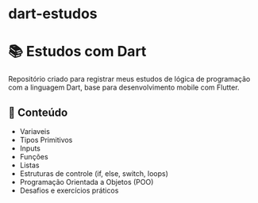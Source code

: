 # dart-estudos
# 📚 Estudos com Dart

Repositório criado para registrar meus estudos de lógica de programação com a linguagem Dart, base para desenvolvimento mobile com Flutter.

## 🚀 Conteúdo

- Variaveis
- Tipos Primitivos
- Inputs
- Funções
- Listas
- Estruturas de controle (if, else, switch, loops)
- Programação Orientada a Objetos (POO)
- Desafios e exercícios práticos
